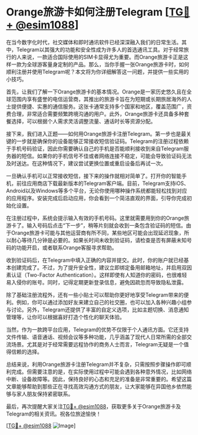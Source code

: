 # Orange旅游卡如何注册Telegram [[TG💪+ @esim1088](https://t.me/s/esim1088)]

在当今数字化时代，社交媒体和即时通讯软件已经深深融入我们的日常生活。其中，Telegram以其强大的功能和安全性成为许多人的首选通讯工具。对于经常旅行的人来说，一款适合国际使用的SIM卡显得尤为重要。而Orange旅游卡正是这样一款为全球游客量身定制的产品。那么，当你手握一张Orange旅游卡时，如何顺利注册并使用Telegram呢？本文将为你详细解答这一问题，并提供一些实用的小技巧。

首先，让我们了解一下Orange旅游卡的基本情况。Orange是一家历史悠久且在全球范围内享有盛誉的电信运营商，其推出的旅游卡旨在为短期或长期旅居海外的人士提供便捷、实惠的通信服务。这张卡通常支持多个国家和地区，覆盖范围广，资费合理，非常适合需要频繁跨境沟通的用户。此外，Orange旅游卡还具备多种套餐选择，可以根据个人需求灵活调整流量、通话时长等资源分配。

接下来，我们进入正题——如何用Orange旅游卡注册Telegram。第一步也是最关键的一步就是确保你的设备能够正常接收短信验证码。Telegram的注册过程依赖于手机号码验证，因此你需要确认自己的手机是否能顺利接收到来自Telegram服务器的短信。如果你的手机信号不佳或者网络连接不稳定，可能会导致验证码无法及时送达。在这种情况下，建议尝试更换位置或重启设备后再试一次。

一旦确认手机可以正常接收短信，接下来的操作就相对简单了。打开你的智能手机，前往应用商店下载最新版本的Telegram客户端。目前，Telegram支持iOS、Android以及Windows等多个平台，无论你使用哪种操作系统都能轻松找到对应的应用程序。安装完成后启动应用，你会看到一个简洁直观的界面，引导你完成初始化设置。

在注册过程中，系统会提示输入有效的手机号码。这里就需要用到你的Orange旅游卡了。输入号码后点击“下一步”，稍等片刻就会收到一条包含验证码的短信。由于Orange旅游卡可能与其他运营商有所不同，某些地区可能会出现延迟现象，所以耐心等待几分钟是必要的。如果长时间未收到验证码，请检查是否有屏蔽未知号码的功能开启，或者联系Orange客服寻求帮助。

收到验证码后，在Telegram中填入正确的内容并提交。此时，你的账户就已经基本创建完成了。不过，为了提升安全性，建议立即绑定备用邮箱地址，并启用双因素认证（Two-Factor Authentication）。这样即使有人知道你的密码，也很难轻易入侵你的账号。同时，记得定期更新登录信息，避免因疏忽而导致隐私泄露。

除了基础注册流程外，还有一些小贴士可以帮助你更好地享受Telegram带来的便利。例如，你可以通过添加好友来建立自己的社交圈，也可以加入各种兴趣小组参与讨论。另外，Telegram还提供了丰富的自定义选项，比如主题切换、消息通知管理等，让你可以根据喜好打造个性化的聊天体验。

当然，作为一款跨平台应用，Telegram的优势不仅限于个人通讯方面。它还支持文件传输、语音通话、视频会议等多种功能，几乎涵盖了现代人日常所需的全部交流场景。尤其是对于经常需要远程协作的商务人士而言，Telegram无疑是一个值得信赖的选择。

总结来说，利用Orange旅游卡注册Telegram并不复杂，只需按照步骤操作即可顺利完成。但需要注意的是，在实际使用过程中可能会遇到各种意外情况，比如网络中断、设备故障等。因此，保持良好的心态和充足的准备是非常重要的。希望这篇文章能够帮助到那些正在寻找高效沟通方式的朋友，让大家能够在异国他乡依然能够与家人朋友保持紧密联系。

最后，再次提醒大家关注[TG💪+ @esim1088](https://t.me/s/esim1088)，获取更多关于Orange旅游卡及Telegram的相关资讯。祝各位旅途愉快！

[[TG💪+ @esim1088](https://t.me/s/esim1088) ![Image](https://i.postimg.cc/4NQfJmqS/Snipaste-2025-05-13-00-14-12.png)]